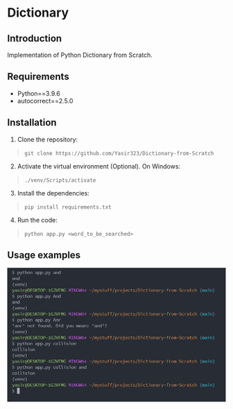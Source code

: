 # Dictionary

## Introduction
Implementation of Python Dictionary from Scratch.

## Requirements
* Python==3.9.6
* autocorrect==2.5.0

## Installation
1. Clone the repository:
>`git clone https://github.com/Yasir323/Dictionary-from-Scratch`

2. Activate the virtual environment (Optional). On Windows:
>`./venv/Scripts/activate`

3. Install the dependencies:
>`pip install requirements.txt`

4. Run the code:
>`python app.py <word_to_be_searched>`

## Usage examples
![alt text](https://github.com/Yasir323/Dictionary-from-Scratch/blob/main/data/example.png?raw=true)